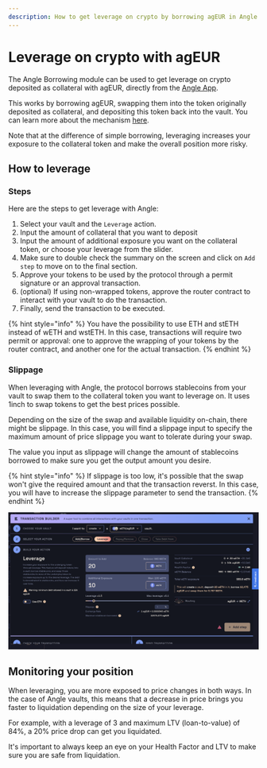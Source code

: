 ```yaml
---
description: How to get leverage on crypto by borrowing agEUR in Angle
---
```


# Leverage on crypto with agEUR

The Angle Borrowing module can be used to get leverage on crypto deposited as collateral with agEUR, directly from the [Angle App](https://app.angle.money/#/borrow). 

This works by borrowing agEUR, swapping them into the token originally deposited as collateral, and depositing this token back into the vault. You can learn more about the mechanism [here](/borrowing-module/vaults/README.md#leveraging-collateral-exposure). 

Note that at the difference of simple borrowing, leveraging increases your exposure to the collateral token and make the overall position more risky.  

## How to leverage

### Steps

Here are the steps to get leverage with Angle: 
1. Select your vault and the `Leverage` action. 
2. Input the amount of collateral that you want to deposit
3. Input the amount of additional exposure you want on the collateral token, or choose your leverage from the slider.
4. Make sure to double check the summary on the screen and click on `Add step` to move on to the final section. 
5. Approve your tokens to be used by the protocol through a permit signature or an approval transaction. 
6. (optional) If using non-wrapped tokens, approve the router contract to interact with your vault to do the transaction. 
7. Finally, send the transaction to be executed. 

{% hint style="info" %}
You have the possibility to use ETH and stETH instead of wETH and wstETH. In this case, transactions will require two permit or approval: one to approve the wrapping of your tokens by the router contract, and another one for the actual transaction. 
{% endhint %}

### Slippage

When leveraging with Angle, the protocol borrows stablecoins from your vault to swap them to the collateral token you want to leverage on. It uses 1inch to swap tokens to get the best prices possible. 

Depending on the size of the swap and available liquidity on-chain, there might be slippage. In this case, you will find a slippage input to specify the maximum amount of price slippage you want to tolerate during your swap. 

The value you input as slippage will change the amount of stablecoins borrowed to make sure you get the output amount you desire.

{% hint style="info" %}
If slippage is too low, it's possible that the swap won't give the required amount and that the transaction reverst. In this case, you will have to increase the slippage parameter to send the transaction. 
{% endhint %}

![Leverage & slippage](../../.gitbook/assets/leverage-slippage.png)


## Monitoring your position

When leveraging, you are more exposed to price changes in both ways. In the case of Angle vaults, this means that a decrease in price brings you faster to liquidation depending on the size of your leverage. 

For example, with a leverage of 3 and maximum LTV (loan-to-value) of 84%, a 20% price drop can get you liquidated. 

It's important to always keep an eye on your Health Factor and LTV to make sure you are safe from liquidation.

